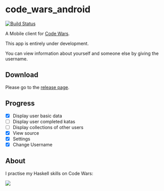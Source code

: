 # code_wars_android

[![Build Status](https://travis-ci.org/ice1000/code_wars_android.svg?branch=master)](https://travis-ci.org/ice1000/code_wars_android)

A Mobile client for [Code Wars](https://www.codewars.com).

This app is entirely under development.

You can view information about yourself and someone else by giving the username.

## Download

Please go to the [release page](https://github.com/ice1000/code_wars_android/releases).

## Progress

- [X] Display user basic data
- [ ] Display user completed katas
- [ ] Display collections of other users
- [X] View source
- [X] Settings
- [X] Change Username

## About

I practise my Haskell skills on Code Wars:

[![](https://www.codewars.com/users/ice1000/badges/large)](https://www.codewars.com/users/ice1000)
